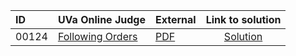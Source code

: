 | ID | UVa Online Judge | External | Link to solution |
|:---|:---|:---|:---:|
| 00124 | [Following Orders](https://onlinejudge.org/index.php?option=com_onlinejudge&Itemid=8&category=3&page=show_problem&problem=60) | [PDF](https://onlinejudge.org/external/1/124.pdf) | [Solution](https%3A//github.com/versenyi98/programming-contests/tree/master/UVa%20Online%20Judge/00124%2520-%2520Following%2520Orders)|
